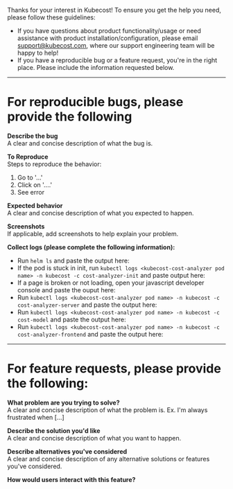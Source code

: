 Thanks for your interest in Kubecost!  To ensure you get the help you need, please follow these guidelines:

- If you have questions about product functionality/usage or need assistance with product installation/configuration, please email support@kubecost.com, where our support engineering team will be happy to help!
- If you have a reproducible bug or a feature request, you're in the right place.  Please include the information requested below.


---
# For reproducible bugs, please provide the following

**Describe the bug**  
A clear and concise description of what the bug is.

**To Reproduce**  
Steps to reproduce the behavior:
1. Go to '...'
2. Click on '....'
3. See error

**Expected behavior**  
A clear and concise description of what you expected to happen.

**Screenshots**  
If applicable, add screenshots to help explain your problem.

**Collect logs (please complete the following information):**
- Run `helm ls` and paste the output here:
- If the pod is stuck in init, run `kubectl logs <kubecost-cost-analyzer pod name> -n kubecost -c cost-analyzer-init` and paste output here:
- If a page is broken or not loading, open your javascript developer console and paste the ouput here:
- Run `kubectl logs <kubecost-cost-analyzer pod name> -n kubecost -c cost-analyzer-server` and paste the output here:
- Run `kubectl logs <kubecost-cost-analyzer pod name> -n kubecost -c cost-model` and paste the output here:
- Run `kubectl logs <kubecost-cost-analyzer pod name> -n kubecost -c cost-analyzer-frontend` and paste the output here:

---
# For feature requests, please provide the following:

**What problem are you trying to solve?**  
A clear and concise description of what the problem is. Ex. I'm always frustrated when [...]

**Describe the solution you'd like**  
A clear and concise description of what you want to happen.

**Describe alternatives you've considered**  
A clear and concise description of any alternative solutions or features you've considered.

**How would users interact with this feature?**
